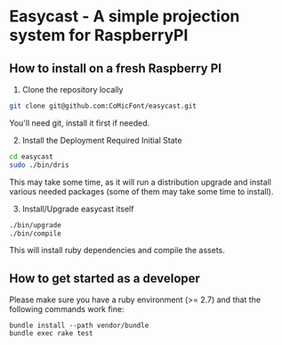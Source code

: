# Easycast - A simple projection system for RaspberryPI

## How to install on a fresh Raspberry PI

1. Clone the repository locally

```sh
git clone git@github.com:CoMicFont/easycast.git
```

You'll need git, install it first if needed.

2. Install the Deployment Required Initial State

```sh
cd easycast
sudo ./bin/dris
```

This may take some time, as it will run a distribution upgrade and install
various needed packages (some of them may take some time to install).

3. Install/Upgrade easycast itself

```sh
./bin/upgrade
./bin/compile
```

This will install ruby dependencies and compile the assets.

## How to get started as a developer

Please make sure you have a ruby environment (>= 2.7) and that the following
commands work fine:

```
bundle install --path vendor/bundle
bundle exec rake test
```
